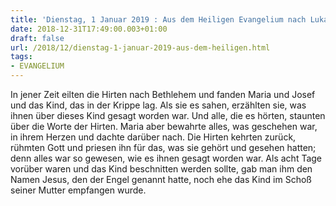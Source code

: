 ```yaml
---
title: 'Dienstag, 1 Januar 2019 : Aus dem Heiligen Evangelium nach Lukas - Lk 2,16-21.'
date: 2018-12-31T17:49:00.003+01:00
draft: false
url: /2018/12/dienstag-1-januar-2019-aus-dem-heiligen.html
tags: 
- EVANGELIUM
---
```


In jener Zeit eilten die Hirten nach Bethlehem und fanden Maria und Josef und das Kind, das in der Krippe lag. Als sie es sahen, erzählten sie, was ihnen über dieses Kind gesagt worden war. Und alle, die es hörten, staunten über die Worte der Hirten. Maria aber bewahrte alles, was geschehen war, in ihrem Herzen und dachte darüber nach. Die Hirten kehrten zurück, rühmten Gott und priesen ihn für das, was sie gehört und gesehen hatten; denn alles war so gewesen, wie es ihnen gesagt worden war. Als acht Tage vorüber waren und das Kind beschnitten werden sollte, gab man ihm den Namen Jesus, den der Engel genannt hatte, noch ehe das Kind im Schoß seiner Mutter empfangen wurde.